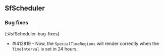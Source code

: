 ## SfScheduler

### Bug fixes
{:#sfScheduler-bug-fixes}

* \#I412819 - Now, the `SpecialTimeRegions` will render correctly when the `TimeInterval` is set in 24 hours.
